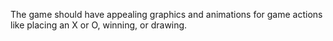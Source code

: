 The game should have appealing graphics and animations for game actions like placing an X or O, winning, or drawing.
